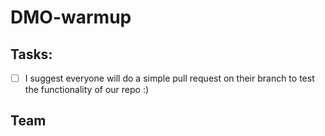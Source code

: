 # DMO-warmup

## Tasks:
- [ ] I suggest everyone will do a simple pull request on their branch to test the functionality of our repo :)

## Team
